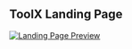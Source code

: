## ToolX Landing Page
[![Landing Page Preview](https://cdn.discordapp.com/attachments/335974519934156800/839132880055173131/unknown.png)](https://urielkillian.github.io/LandingToolx/)
